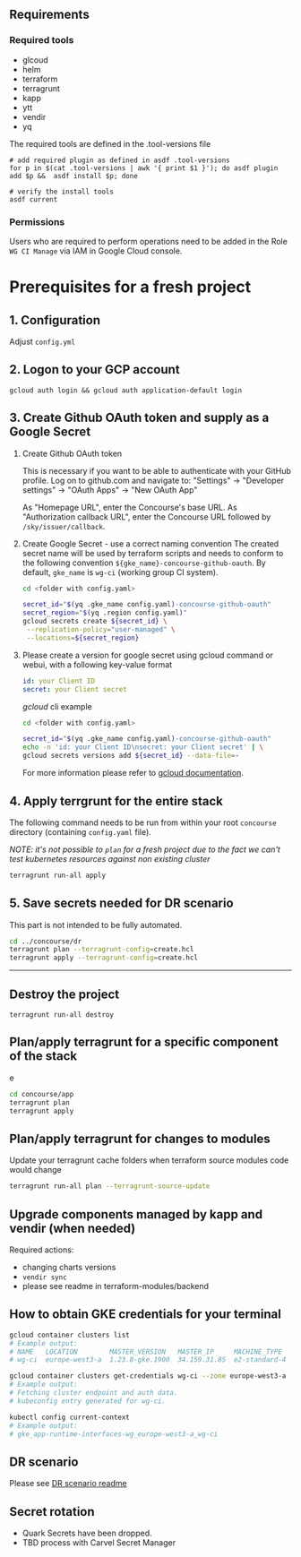 
## Requirements

### Required tools
* glcoud
* helm
* terraform
* terragrunt
* kapp
* ytt
* vendir
* yq

The required tools are defined in the .tool-versions file
```
# add required plugin as defined in asdf .tool-versions
for p in $(cat .tool-versions | awk '{ print $1 }'); do asdf plugin add $p &&  asdf install $p; done

# verify the install tools
asdf current
```

### Permissions

Users who are required to perform operations need to be added in the Role `WG CI Manage` via IAM in Google Cloud console.

# Prerequisites for a fresh project
## 1. Configuration
Adjust `config.yml`

## 2. Logon to your GCP account
```
gcloud auth login && gcloud auth application-default login
```

## 3. Create Github OAuth token and supply as a Google Secret
 1. Create Github OAuth token

    This is necessary if you want to be able to authenticate with your GitHub profile. Log on to github.com and navigate to:
  "Settings" -> "Developer settings" -> "OAuth Apps" -> "New OAuth App"

    As "Homepage URL", enter the Concourse's base URL. As "Authorization callback URL", enter the Concourse URL followed
by `/sky/issuer/callback`.

 2. Create Google Secret - use a correct naming convention
The created secret name will be used by terraform scripts and needs to conform to the following convention `${gke_name}-concourse-github-oauth`. By default, `gke_name` is `wg-ci` (working group CI system).


    ```sh
    cd <folder with config.yaml>
    ```
    ```sh
    secret_id="$(yq .gke_name config.yaml)-concourse-github-oauth"
    secret_region="$(yq .region config.yaml)"
    gcloud secrets create ${secret_id} \
     --replication-policy="user-managed" \
     --locations=${secret_region}

    ```


3. Please create a version for google secret using gcloud command or webui, with a following key-value format

    ```yaml
    id: your Client ID
    secret: your Client secret
    ```
   *gcloud* cli example
    ```sh
    cd <folder with config.yaml>
    ```
    ```sh
    secret_id="$(yq .gke_name config.yaml)-concourse-github-oauth"
    echo -n 'id: your Client ID\nsecret: your Client secret' | \
    gcloud secrets versions add ${secret_id} --data-file=-
    ```

    For more information please refer to [gcloud documentation](https://cloud.google.com/secret-manager/docs/creating-and-accessing-secrets).
## 4. Apply terrgrunt for the entire stack
The following command needs to be run from within your root `concourse` directory (containing `config.yaml` file).

*NOTE: it's not possible to `plan` for a fresh project due to the fact we can't test kubernetes resources against non existing cluster*
```sh
terragrunt run-all apply
```


## 5. Save secrets needed for DR scenario
This part is not intended to be fully automated.
```sh
cd ../concourse/dr
terragrunt plan --terragrunt-config=create.hcl
terragrunt apply --terragrunt-config=create.hcl
```


---

## Destroy the project
```
terragrunt run-all destroy
```

## Plan/apply terragrunt for a specific component of the stack
e
```sh
cd concourse/app
terragrunt plan
terragrunt apply
```

## Plan/apply terragrunt for changes to modules
Update your terragrunt cache folders when terraform source modules code would change
```sh
terragrunt run-all plan --terragrunt-source-update
```

## Upgrade components managed by kapp and vendir (when needed)
Required actions:
* changing charts versions
* `vendir sync`
* please see readme in terraform-modules/backend

## How to obtain GKE credentials for your terminal

```sh
gcloud container clusters list
# Example output:
# NAME   LOCATION        MASTER_VERSION   MASTER_IP     MACHINE_TYPE   NODE_VERSION     NUM_NODES  STATUS
# wg-ci  europe-west3-a  1.23.8-gke.1900  34.159.31.85  e2-standard-4  1.23.8-gke.1900  3          RUNNING

gcloud container clusters get-credentials wg-ci --zone europe-west3-a
# Example output:
# Fetching cluster endpoint and auth data.
# kubeconfig entry generated for wg-ci.

kubectl config current-context
# Example output:
# gke_app-runtime-interfaces-wg_europe-west3-a_wg-ci
```

## DR scenario
Please see [DR scenario readme](doc/disaster_recovery.md)

## Secret rotation
* Quark Secrets have been dropped.
* TBD process with Carvel Secret Manager
